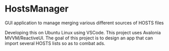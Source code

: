 # HostsManager
GUI application to manage merging various different sources of HOSTS files

Developing this on Ubuntu Linux using VSCode.  This project uses Avalonia MVVM/ReactiveUI.
The goal of this project is to design an app that can import several HOSTS lists so as to combat ads.